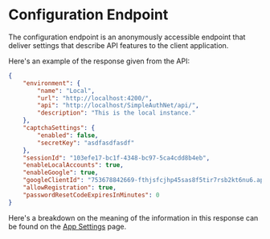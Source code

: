 # Configuration Endpoint

The configuration endpoint is an anonymously accessible endpoint that deliver settings that describe API features to the client application.

Here's an example of the response given from the API:

``` json
{
    "environment": {
        "name": "Local",
        "url": "http://localhost:4200/",
        "api": "http://localhost/SimpleAuthNet/api/",
        "description": "This is the local instance."
    },
    "captchaSettings": {
        "enabled": false,
        "secretKey": "asdfasdfasdf"
    },
    "sessionId": "103efe17-bc1f-4348-bc97-5ca4cdd8b4eb",
    "enableLocalAccounts": true,
    "enableGoogle": true,
    "googleClientId": "753678842669-fthjsfcjhp45sas8f5tir7rsb2kt6nu6.apps.googleusercontent.com",
    "allowRegistration": true,
    "passwordResetCodeExpiresInMinutes": 0
}
```

Here's a breakdown on the meaning of the information in this response can be found on the [App Settings](app-settings.md) page.
